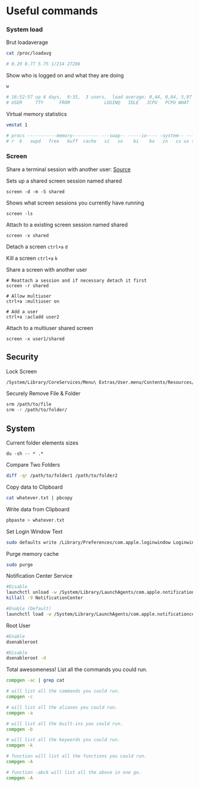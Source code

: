 # Useful commands


### System load

Brut loadaverage

```bash
cat /proc/loadavg

# 0.29 0.77 5.75 1/214 27286
```

Show who is logged on and what they are doing

```bash
w

# 16:52:57 up 6 days,  9:35,  3 users,  load average: 0,44, 0,84, 5,97
# USER     TTY      FROM             LOGIN@   IDLE   JCPU   PCPU WHAT
```

Virtual memory statistics

```bash
vmstat 1

# procs -----------memory---------- ---swap-- -----io---- -system-- ------cpu-----
# r  b   swpd   free   buff  cache   si   so    bi    bo   in   cs us sy id wa st
```


### Screen

Share a terminal session with another user: [Source](http://wiki.networksecuritytoolkit.org/index.php/HowTo_Share_A_Terminal_Session_Using_Screen)

Sets up a shared screen session named shared

```
screen -d -m -S shared
```
Shows what screen sessions you currently have running

```
screen -ls
```

Attach to a existing screen session named shared

```
screen -x shared
```

Detach a screen `ctrl+a` `d`

Kill a screen `ctrl+a` `k`

Share a screen with another user

```
# Reattach a session and if necessary detach it first
screen -r shared

# Allow multiuser
ctrl+a :multiuser on

# Add a user
ctrl+a :acladd user2

```

Attach to a multiuser shared screen

```
screen -x user1/shared
```


## Security

Lock Screen

```bash
/System/Library/CoreServices/Menu\ Extras/User.menu/Contents/Resources/CGSession -suspend
```

Securely Remove File & Folder

```bash
srm /path/to/file
srm -r /path/to/folder/
```

## System


Current folder elements sizes

```
du -sh -- * .*
```

Compare Two Folders

```bash
diff -qr /path/to/folder1 /path/to/folder2
```

Copy data to Clipboard

```bash
cat whatever.txt | pbcopy
```

Write data from Clipboard

```bash
pbpaste > whatever.txt
```

Set Login Window Text

```bash
sudo defaults write /Library/Preferences/com.apple.loginwindow LoginwindowText "Your text"
```

Purge memory cache

```bash
sudo purge
```

Notification Center Service

```bash
#Disable
launchctl unload -w /System/Library/LaunchAgents/com.apple.notificationcenterui.plist && \
killall -9 NotificationCenter

#Enable (Default)
launchctl load -w /System/Library/LaunchAgents/com.apple.notificationcenterui.plist
```

Root User

```bash
#Enable
dsenableroot

#Disable
dsenableroot -d
```

Total awesomeness! List all the commands you could run.

```bash
compgen -ac | grep cat
```

```bash
# will list all the commands you could run.
compgen -c

# will list all the aliases you could run.
compgen -a

# will list all the built-ins you could run.
compgen -b

# will list all the keywords you could run.
compgen -k

# function will list all the functions you could run.
compgen -A

# function -abck will list all the above in one go.
compgen -A
```



